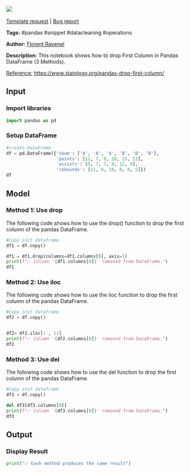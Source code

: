 <a href="https://app.naas.ai/user-redirect/naas/downloader?url=https://raw.githubusercontent.com/jupyter-naas/awesome-notebooks/master/Pandas/Pandas_Drop_First_column.ipynb" target="_parent"><img src="https://naasai-public.s3.eu-west-3.amazonaws.com/open_in_naas.svg"/></a><br><br><a href="https://github.com/jupyter-naas/awesome-notebooks/issues/new?assignees=&labels=&template=template-request.md&title=Tool+-+Action+of+the+notebook+">Template request</a> | <a href="https://github.com/jupyter-naas/awesome-notebooks/issues/new?assignees=&labels=bug&template=bug_report.md&title=Pandas+-+Drop+First+column:+Error+short+description">Bug report</a>

**Tags:** #pandas #snippet #datacleaning #operations

**Author:** [Florent Ravenel](https://www.linkedin.com/in/florent-ravenel/)

**Description:** This notebook shows how to drop First Column in Pandas DataFrame (3 Methods).

<u>Reference:</u> https://www.statology.org/pandas-drop-first-column/

## Input

### Import libraries


```python
import pandas as pd
```

### Setup DataFrame


```python
#create DataFrame
df = pd.DataFrame({'team': ['A', 'A', 'A', 'B', 'B', 'B'],
                   'points': [11, 7, 8, 10, 13, 13],
                   'assists': [5, 7, 7, 9, 12, 9],
                   'rebounds': [11, 8, 10, 6, 6, 5]})
df
```

## Model

### Method 1: Use drop
The following code shows how to use the drop() function to drop the first column of the pandas DataFrame.


```python
#Copy init dataframe
df1 = df.copy()

df1 = df1.drop(columns=df1.columns[0], axis=1)
print(f"✅ Column '{df1.columns[0]}' removed from DataFrame.")
df1
```

### Method 2: Use iloc
The following code shows how to use the iloc function to drop the first column of the pandas DataFrame.


```python
#Copy init dataframe
df2 = df.copy()


df2= df2.iloc[: , 1:]
print(f"✅ Column '{df2.columns[0]}' removed from DataFrame.")
df2
```

### Method 3: Use del
The following code shows how to use the del function to drop the first column of the pandas DataFrame.


```python
#Copy init dataframe
df3 = df.copy()

del df3[df3.columns[0]]
print(f"✅ Column '{df3.columns[0]}' removed from DataFrame.")
df3
```

## Output

### Display Result


```python
print("✅ Each method produces the same result")
```
